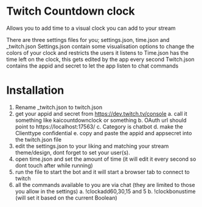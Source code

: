 # Twitch Countdown clock
Allows you to add time to a visual clock you can add to your stream

There are three settings files for you; settings.json, time.json and _twitch.json
Settings.json contain some visualisation options to change the colors of your clock and restricts the users it listens to
Time.json has the time left on the clock, this gets edited by the app every second
Twitch.json contains the appid and secret to let the app listen to chat commands

# Installation
1. Rename _twitch.json to twitch.json
2. get your appid and secret from https://dev.twitch.tv/console
	a. call it something like kaicountdownclock or something
	b. OAuth url should point to https://localhost:17563/
	c. Category is chatbot
	d. make the Clienttype confidential
	e. copy and paste the appid and appsecret into the twitch.json file
3. edit the settings.json to your liking and matching your stream theme/design, dont forget to set your user(s).
4. open time.json and set the amount of time (it will edit it every second so dont touch after while running)
5. run the file to start the bot and it will start a browser tab to connect to twitch
6. all the commands available to you are via chat (they are limited to those you allow in the settings)
	a. !clockadd60,30,15 and 5
	b. !clockbonustime (will set it based on the current Boolean)
